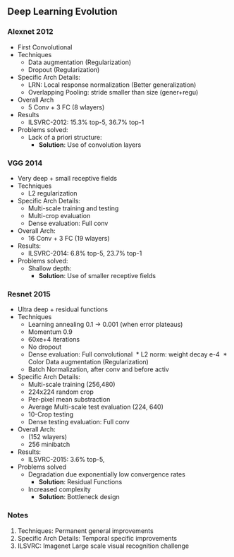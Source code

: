 ## Deep Learning Evolution

### Alexnet 2012
- First Convolutional
- Techniques
  * Data augmentation (Regularization)
  * Dropout (Regularization)
- Specific Arch Details:
  * LRN: Local response normalization (Better generalization)
  * Overlapping Pooling: stride smaller than size (gener+regu)
- Overall Arch
  * 5 Conv + 3 FC (8 wlayers)
- Results
  * ILSVRC-2012: 15.3% top-5, 36.7% top-1
- Problems solved:
  * Lack of a priori structure:
    * **Solution**: Use of convolution layers


### VGG 2014
- Very deep + small receptive fields
- Techniques
  * L2 regularization
- Specific Arch Details:
  * Multi-scale training and testing
  * Multi-crop evaluation
  * Dense evaluation: Full conv
- Overall Arch:
  * 16 Conv + 3 FC (19 wlayers)
- Results:
  * ILSVRC-2014: 6.8% top-5, 23.7% top-1
- Problems solved:
  * Shallow depth:
    * **Solution**: Use of smaller receptive fields

  
### Resnet 2015
- Ultra deep + residual functions
- Techniques
  * Learning annealing 0.1 -> 0.001 (when error plateaus)
  * Momentum 0.9
  * 60xe+4 iterations
  * No dropout
  * Dense evaluation: Full convolutional
  * L2 norm: weight decay e-4
  * Color Data augmentation (Regularization)
  * Batch Normalization, after conv and before activ
- Specific Arch Details:
  * Multi-scale training (256,480)
  * 224x224 random crop
  * Per-pixel mean substraction
  * Average Multi-scale test evaluation (224, 640)
  * 10-Crop testing
  * Dense testing evaluation: Full conv
- Overall Arch:
  * (152 wlayers)
  * 256 minibatch
- Results:
  * ILSVRC-2015: 3.6% top-5,
- Problems solved
  * Degradation due exponentially low convergence rates
    * **Solution**: Residual Functions
  * Increased complexity
    * **Solution**: Bottleneck design


### Notes
1. Techniques: Permanent general improvements
1. Specific Arch Details: Temporal specific improvements
1. ILSVRC: Imagenet Large scale visual recognition challenge
